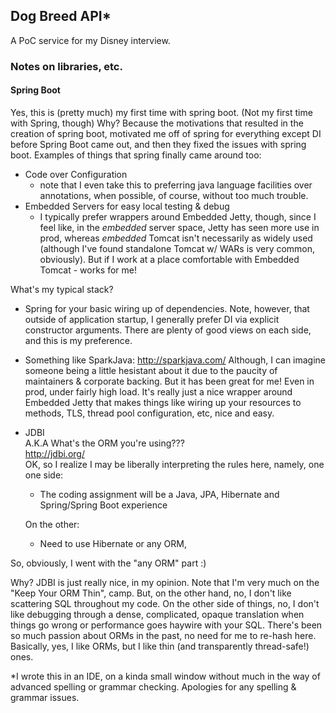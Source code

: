 ## Dog Breed API*
A PoC service for my Disney interview.

### Notes on libraries, etc.

#### Spring Boot

Yes, this is (pretty much) my first time with spring boot.
(Not my first time with Spring, though) 
Why? Because the motivations that resulted in the creation 
of spring boot, motivated me off of spring for 
everything except DI before Spring Boot came out, and then
they fixed the issues with spring boot. Examples of things that 
spring finally came around too:

- Code over Configuration
    - note that I even take this to preferring
    java language facilities over annotations, when 
    possible, of course, without too much trouble.
- Embedded Servers for easy local testing & debug
    - I typically prefer wrappers around Embedded Jetty, 
    though, since I feel like, in the *embedded*
    server space, Jetty has seen more use in prod,
    whereas *embedded* Tomcat isn't necessarily as widely used
    (although I've found standalone Tomcat w/ WARs is very common, obviously). But
    if I work at a place comfortable with Embedded Tomcat - works for me!

What's my typical stack?

- Spring for your basic wiring up of dependencies. Note,
however, that outside of application startup, I generally
prefer DI via explicit constructor arguments. There are plenty 
of good views on each side, and this is my preference.

- Something like SparkJava:
http://sparkjava.com/
Although, I can imagine someone being a little hesistant about it 
due to the paucity of maintainers & corporate backing. But it has been 
great for me! Even in prod, under fairly high load. It's really just a nice
wrapper around Embedded Jetty that makes things like wiring up your resources
to methods, TLS, thread pool configuration, etc, nice and easy.

- JDBI  
A.K.A What's the ORM you're using???  
http://jdbi.org/  
OK, so I realize I may be liberally interpreting the rules here, namely,
one one side:
    - The coding assignment will be a Java, JPA, Hibernate and Spring/Spring Boot experience
    
    On the other:
    - Need to use Hibernate or any ORM,
    
So, obviously, I went with the "any ORM" part :) 
 
Why? JDBI is just really nice, in my opinion. Note that I'm very
much on the "Keep Your ORM Thin", camp. But, on the other hand,
no, I don't like scattering SQL throughout my code. On the other 
side of things, no, I don't like debugging through a dense, complicated, 
opaque translation when things go wrong or performance goes haywire
with your SQL. There's been so much passion about ORMs in the past,
no need for me to re-hash here.   
Basically, yes, I like ORMs, but I like thin (and transparently thread-safe!) ones.

*I wrote this in an IDE, on a kinda small window without much in the way of 
advanced spelling or grammar checking. Apologies for any spelling & grammar issues.

